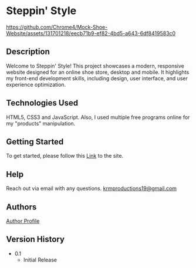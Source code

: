 # Steppin' Style


https://github.com/Chrome4/Mock-Shoe-Website/assets/131701218/eecb71b9-ef82-4bd5-a643-6df8419583c0


## Description

Welcome to Steppin' Style! This project showcases a modern, responsive website designed for an online shoe store, desktop and mobile. 
It highlights my front-end development skills, including design, user interface, and user experience optimization.

## Technologies Used

HTML5, CSS3 and JavaScript. Also, I used multiple free programs online for my "products" manipulation.

## Getting Started

To get started, please follow this [Link](https://chrome4.github.io/Mock-Shoe-Website/) to the site. 

## Help

Reach out via email with any questions. 
krmproductions19@gmail.com

## Authors

[Author Profile](https://github.com/Chrome4)

## Version History

* 0.1
    * Initial Release

